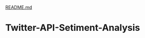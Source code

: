 [README.md](https://github.com/adnan-1917/Twitter-API-Setiment-Analysis/files/7038844/README.md)
# Twitter-API-Setiment-Analysis
